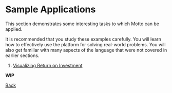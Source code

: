 # Sample Applications

This section demonstrates some interesting tasks to which Motto can be applied.

It is recommended that you study these examples carefully. You will learn how to effectively
use the platform for solving real-world problems. You will also get familiar with many aspects of
the language that were not covered in earlier sections.

1. [Visualizing Return on Investment](sample/roi.md)

**WIP**

[Back](index.md)